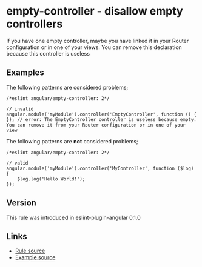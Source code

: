 <!-- WARNING: Generated documentation. Edit docs and examples in the rule and examples file ('rules/empty-controller.js', 'examples/empty-controller.js'). -->

# empty-controller - disallow empty controllers

If you have one empty controller, maybe you have linked it in your Router configuration or in one of your views.
You can remove this declaration because this controller is useless

## Examples

The following patterns are considered problems;

    /*eslint angular/empty-controller: 2*/

    // invalid
    angular.module('myModule').controller('EmptyController', function () {
    }); // error: The EmptyController controller is useless because empty. You can remove it from your Router configuration or in one of your view

The following patterns are **not** considered problems;

    /*eslint angular/empty-controller: 2*/

    // valid
    angular.module('myModule').controller('MyController', function ($log) {
        $log.log('Hello World!');
    });

## Version

This rule was introduced in eslint-plugin-angular 0.1.0

## Links

* [Rule source](../rules/empty-controller.js)
* [Example source](../examples/empty-controller.js)
